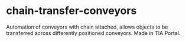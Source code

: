 # chain-transfer-conveyors
Automation of conveyors with chain attached, allows objects to be transferred across differently positioned conveyors. Made in TIA Portal.

